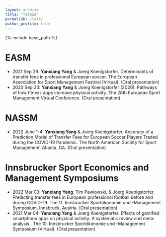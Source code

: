 ```yaml
---
layout: archive
title: "Talks2"
permalink: /talk/
author_profile: true
---
```



{% include base_path %}


EASM
======
* 2021 Sep 29: <b>Yanxiang Yang</b> & Joerg Koenigstorfer. Determinants of transfer fees in professional European soccer. The European Association for Sport Management Festival (Virtual). (Oral presentation)
* 2020 Sep 23: <b>Yanxiang Yang</b> & Joerg Koenigstorfer (2020). Pathways of how fitness apps increase physical activity. The 28th European Sport Management Virtual Conference. (Oral presentation)

NASSM
======
* 2022 June 1-4: <b>Yanxiang Yang</b> & Joerg Koenigstorfer. Accuracy of a Prediction Model of Transfer Fees for European Soccer Players Traded during the COVID-19 Pandemic. The North American Society for Sport Management. Atlanta, GA. (Oral presentation)

Innsbrucker Sport Economics and Management Symposiums
======
* 2022 Mar 03: <b>Yanxiang Yang</b>, Tim Pawlowski, & Joerg Koenigstorfer. Predicting transfer fees in European professional football before and during COVID-19. The 11. Innsbrucker Sportökonomie und -Management Symposium. Innsbruck, Austria. (Oral presentation)
* 2021 Mar 04: <b>Yanxiang Yang</b> & Joerg Koenigstorfer. Effects of gamified smartphone apps on physical activity: A systematic review and meta-analysis
. The 10. Innsbrucker Sportökonomie und -Management Symposium (Virtual). (Oral presentation)

